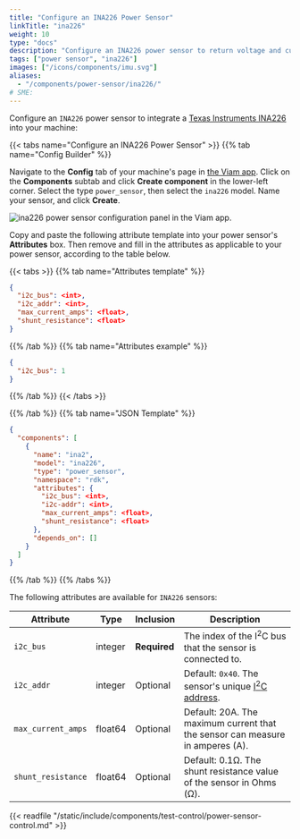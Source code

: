 ```yaml
---
title: "Configure an INA226 Power Sensor"
linkTitle: "ina226"
weight: 10
type: "docs"
description: "Configure an INA226 power sensor to return voltage and current readings."
tags: ["power sensor", "ina226"]
images: ["/icons/components/imu.svg"]
aliases:
  - "/components/power-sensor/ina226/"
# SME:
---
```


Configure an `INA226` power sensor to integrate a [Texas Instruments INA226](https://www.ti.com/product/INA226) into your machine:

{{< tabs name="Configure an INA226 Power Sensor" >}}
{{% tab name="Config Builder" %}}

Navigate to the **Config** tab of your machine's page in [the Viam app](https://app.viam.com).
Click on the **Components** subtab and click **Create component** in the lower-left corner.
Select the type `power_sensor`, then select the `ina226` model.
Name your sensor, and click **Create**.

![ina226 power sensor configuration panel in the Viam app.](/components/power-sensor/ina226-config-builder.png)

Copy and paste the following attribute template into your power sensor's **Attributes** box.
Then remove and fill in the attributes as applicable to your power sensor, according to the table below.

{{< tabs >}}
{{% tab name="Attributes template" %}}

```json {class="line-numbers linkable-line-numbers"}
{
  "i2c_bus": <int>,
  "i2c_addr": <int>,
  "max_current_amps": <float>,
  "shunt_resistance": <float>
}
```

{{% /tab %}}
{{% tab name="Attributes example" %}}

```json {class="line-numbers linkable-line-numbers"}
{
  "i2c_bus": 1
}
```

{{% /tab %}}
{{< /tabs >}}

{{% /tab %}}
{{% tab name="JSON Template" %}}

```json {class="line-numbers linkable-line-numbers"}
{
  "components": [
    {
      "name": "ina2",
      "model": "ina226",
      "type": "power_sensor",
      "namespace": "rdk",
      "attributes": {
        "i2c_bus": <int>,
        "i2c-addr": <int>,
        "max_current_amps": <float>,
        "shunt_resistance": <float>
      },
      "depends_on": []
    }
  ]
}
```

{{% /tab %}}
{{% /tabs %}}

The following attributes are available for `INA226` sensors:

<!-- prettier-ignore -->
| Attribute | Type | Inclusion | Description |
| --------- | -----| --------- | ----------- |
| `i2c_bus` | integer | **Required** | The index of the I<sup>2</sup>C bus that the sensor is connected to. |
| `i2c_addr` | integer | Optional | Default: `0x40`. The sensor's unique [I<sup>2</sup>C address](https://learn.adafruit.com/i2c-addresses/overview). |
| `max_current_amps` | float64 | Optional | Default: 20A. The maximum current that the sensor can measure in amperes (A).
| `shunt_resistance` | float64 | Optional | Default: 0.1Ω. The shunt resistance value of the sensor in Ohms (Ω).

{{< readfile "/static/include/components/test-control/power-sensor-control.md" >}}
